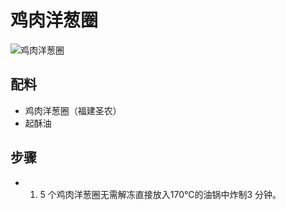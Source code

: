 # 鸡肉洋葱圈

![鸡肉洋葱圈](../images/鸡肉洋葱圈.png)


## 配料

- 鸡肉洋葱圈（福建圣农）
- 起酥油

## 步骤

- 1. 5 个鸡肉洋葱圈无需解冻直接放入170℃的油锅中炸制3 分钟。

